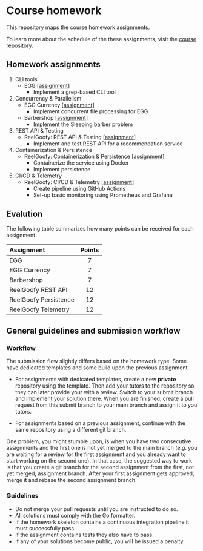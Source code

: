 # Course homework

This repository maps the course homework assignments.

To learn more about the schedule of the these assignments, visit the [course repository](https://github.com/course-go/course).

## Homework assignments

1. CLI tools
    - EGG [[assignment](https://github.com/course-go/egg)]
        - Implement a grep-based CLI tool
2. Concurrency & Parallelism
    - EGG Currency [[assignment](https://github.com/course-go/homework/blob/master/02-egg-currency/README.md)]
        - Implement concurrent file processing for EGG
    - Barbershop [[assignment](https://github.com/course-go/barbershop)]
        - Implement the Sleeping barber problem
3. REST API & Testing
    - ReelGoofy: REST API & Testing [[assignment](https://github.com/course-go/reelgoofy)]
        - Implement and test REST API for a recommendation service
4. Containerization & Persistence
    - ReelGoofy: Containerization & Persistence [[assignment](https://github.com/course-go/homework/blob/master/04-reelgoofy-persistence/README.md)]
        - Containerize the service using Docker
        - Implement persistence
5. CI/CD & Telemetry
    - ReelGoofy: CI/CD & Telemetry [[assignment](https://github.com/course-go/homework/blob/master/05-reelgoofy-observability/README.md)]
        - Create pipeline using GitHub Actions
        - Set-up basic monitoring using Prometheus and Grafana

## Evalution

The following table summarizes how many points can be received
for each assignment.

| Assignment            | Points |
| :---------------------| :----: |
| EGG                   | 7      |
| EGG Currency          | 7      |
| Barbershop            | 7      |
| ReelGoofy REST API    | 12     |
| ReelGoofy Persistence | 12     |
| ReelGoofy Telemetry   | 12     |

## General guidelines and submission workflow

### Workflow

The submission flow slightly differs based on the homework type.
Some have dedicated templates and some build upon the previous assignment.

- For assignments with dedicated templates, create a new **private** repository
using the template. Then add your tutors to the repository so they can later
provide your with a review. Switch to your submit branch and implement your solution
there. When you are finished, create a pull request from this submit branch to your
main branch and assign it to you tutors.

- For assignments based on a previous assignment, continue with the same repository
using a different git branch.

One problem, you might stumble upon, is when you have two consecutive assignments
and the first one is not yet merged to the main branch (e.g. you are waiting
for a review for the first assignment and you already want to start
working on the second one). In that case, the suggested way to work is that
you create a git branch for the second assignment from the
first, not yet merged, assignment branch. After your first assignment
gets approved, merge it and rebase the second assignment branch.

### Guidelines

- Do not merge your pull requests until you are instructed to do so.
- All solutions must comply with the Go formatter.
- If the homework skeleton contains a continuous integration pipeline it
must successfully pass.
- If the assignment contains tests they also have to pass.
- If any of your solutions become public, you will be issued a penalty.
